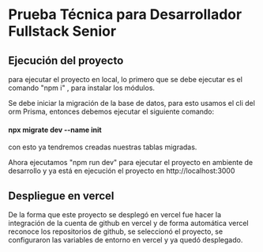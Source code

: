 # Prueba Técnica para Desarrollador Fullstack Senior

## Ejecución del proyecto
para ejecutar el proyecto en local, lo primero que se debe ejecutar es el comando "npm i" , para instalar los módulos.

Se debe iniciar la migración de la base de datos, para esto usamos el cli del orm Prisma, entonces debemos ejecutar el siguiente comando: 

#### npx migrate dev --name init

con esto ya tendremos creadas nuestras tablas migradas.

Ahora ejecutamos "npm run dev" para ejecutar el proyecto en ambiente de desarrollo y ya está en ejecución el proyecto en http://localhost:3000

## Despliegue en vercel

De la forma que este proyecto se desplegó en vercel fue hacer la integración de la cuenta de github en vercel y de forma automática vercel reconoce los repositorios de github, se seleccionó el proyecto, se configuraron las variables de entorno en vercel y ya quedó desplegado.
